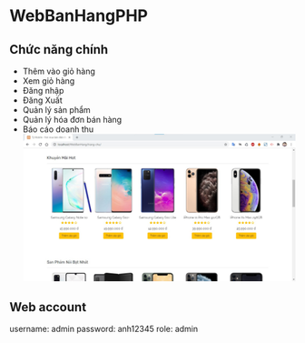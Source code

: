 # WebBanHangPHP
## Chức năng chính
* Thêm vào giỏ hàng
* Xem giỏ hàng
* Đăng nhập
* Đăng Xuất
* Quản lý sản phẩm
* Quản lý hóa đơn bán hàng
* Báo cáo doanh thu
![Alt text](https://github.com/marsent/WebBanHangPHP/blob/main/Screen%20Shot/TrangChu2.jpg?raw=true?raw=true "Trang Chủ")
## Web account
username: admin
password: anh12345
role: admin
